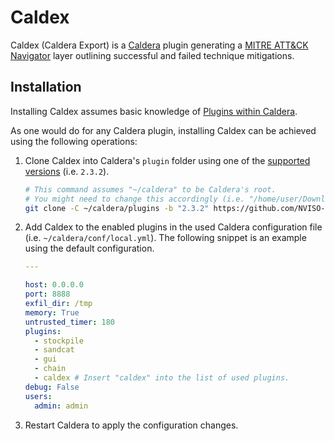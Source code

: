 # Caldex
Caldex (Caldera Export) is a [Caldera](https://github.com/mitre/caldera) plugin generating a [MITRE ATT&CK Navigator](https://github.com/mitre-attack/attack-navigator) layer outlining successful and failed technique mitigations.

## Installation

Installing Caldex assumes basic knowledge of [Plugins within Caldera](https://github.com/mitre/caldera/wiki/What-is-a-plugin).

As one would do for any Caldera plugin, installing Caldex can be achieved using the following operations:

1. Clone Caldex into Caldera's `plugin` folder using one of the [supported versions](https://github.com/NVISO-BE/caldex/releases) (i.e. `2.3.2`).

   ```bash
   # This command assumes "~/caldera" to be Caldera's root.
   # You might need to change this accordingly (i.e. "/home/user/Downloads/caldera").
   git clone -C ~/caldera/plugins -b "2.3.2" https://github.com/NVISO-BE/caldex.git
   ```

2. Add Caldex to the enabled plugins in the used Caldera configuration file (i.e. `~/caldera/conf/local.yml`). The following snippet is an example using the default configuration.

   ```yaml
   ---
   
   host: 0.0.0.0
   port: 8888
   exfil_dir: /tmp
   memory: True
   untrusted_timer: 180
   plugins:
     - stockpile
     - sandcat
     - gui
     - chain
     - caldex # Insert "caldex" into the list of used plugins.
   debug: False
   users:
     admin: admin
   ```

3. Restart Caldera to apply the configuration changes.